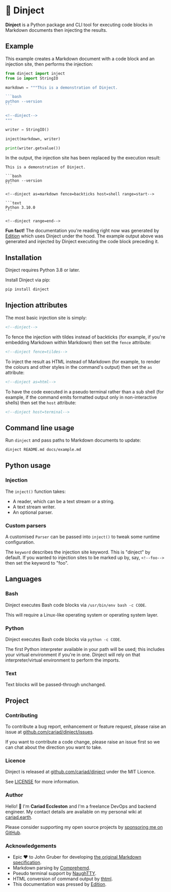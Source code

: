 # 🥪 Dinject

**Dinject** is a Python package and CLI tool for executing code blocks in Markdown documents then injecting the results.

<edition value="toc" />

## Example

This example creates a Markdown document with a code block and an injection site, then performs the injection:

~~~python
from dinject import inject
from io import StringIO

markdown = """This is a demonstration of Dinject.

```bash
python --version
```

<!--dinject-->
"""

writer = StringIO()

inject(markdown, writer)

print(writer.getvalue())
~~~

In the output, the injection site has been replaced by the execution result:

<!--edition-exec as=markdown fence=tildes host=shell range=start-->

~~~text
This is a demonstration of Dinject.

```bash
python --version
```

<!--dinject as=markdown fence=backticks host=shell range=start-->

```text
Python 3.10.0
```

<!--dinject range=end-->
~~~

<!--edition-exec range=end-->

**Fun fact!** The documentation you're reading right now was generated by [Edition](https://github.com/cariad/edition) which uses Dinject under the hood. The example output above was generated and injected by Dinject executing the code block preceding it.

## Installation

Dinject requires Python 3.8 or later.

Install Dinject via pip:

```bash
pip install dinject
```

## Injection attributes

The most basic injection site is simply:

```markdown
<!--dinject-->
```

To fence the injection with tildes instead of backticks (for example, if you're embedding Markdown within Markdown) then set the `fence` attribute:

```markdown
<!--dinject fence=tildes-->
```

To inject the result as HTML instead of Markdown (for example, to render the colours and other styles in the command's output) then set the `as` attribute:

```markdown
<!--dinject as=html-->
```

To have the code executed in a pseudo terminal rather than a sub shell (for example, if the command emits formatted output only in non-interactive shells) then set the `host` attribute:

```markdown
<!--dinject host=terminal-->
```

## Command line usage

Run `dinject` and pass paths to Markdown documents to update:

```bash
dinject README.md docs/example.md
```

## Python usage

### Injection

The `inject()` function takes:

- A reader, which can be a text stream or a string.
- A text stream writer.
- An optional parser.

### Custom parsers

A customised `Parser` can be passed into `inject()` to tweak some runtime configuration.

The `keyword` describes the injection site keyword. This is "dinject" by default. If you wanted to injection sites to be marked up by, say, `<!--foo-->` then set the keyword to "foo".

## Languages

### Bash

Dinject executes Bash code blocks via `/usr/bin/env bash -c CODE`.

This will require a Linux-like operating system or operating system layer.

### Python

Dinject executes Bash code blocks via `python -c CODE`.

The first Python interpreter available in your path will be used; this includes your virtual environment if you're in one. Dinject will rely on that interpreter/virtual environment to perform the imports.

### Text

Text blocks will be passed-through unchanged.

## Project

### Contributing

To contribute a bug report, enhancement or feature request, please raise an issue at [github.com/cariad/dinject/issues](https://github.com/cariad/dinject/issues).

If you want to contribute a code change, please raise an issue first so we can chat about the direction you want to take.

### Licence

Dinject is released at [github.com/cariad/dinject](https://github.com/cariad/dinject) under the MIT Licence.

See [LICENSE](https://github.com/cariad/dinject/blob/main/LICENSE) for more information.

### Author

Hello! 👋 I'm **Cariad Eccleston** and I'm a freelance DevOps and backend engineer. My contact details are available on my personal wiki at [cariad.earth](https://cariad.earth).

Please consider supporting my open source projects by [sponsoring me on GitHub](https://github.com/sponsors/cariad/).

### Acknowledgements

- Epic ❤️ to John Gruber for developing [the original Markdown specification](https://daringfireball.net/projects/markdown/).
- Markdown parsing by [Comprehemd](https://github.com/cariad/comprehemd).
- Pseudo terminal support by [NaughTTY](https://github.com/cariad/naughtty).
- HTML conversion of command output by [thtml](https://github.com/cariad/thtml).
- This documentation was pressed by [Edition](https://github.com/cariad/edition).
